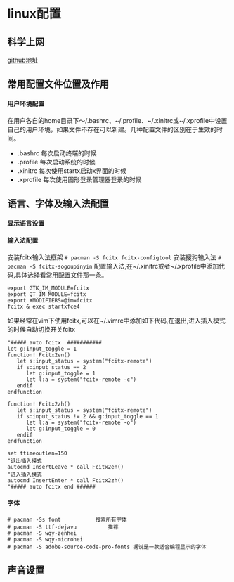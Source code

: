 # linux配置
## 科学上网
[github地址](https://github.com/googlehosts/hosts)
## 常用配置文件位置及作用
#### 用户环境配置
在用户各自的home目录下～/.bashrc、~/.profile、~/.xinitrc或~/.xprofile中设置自己的用户环境，如果文件不存在可以新建。几种配置文件的区别在于生效的时间。
* .bashrc 每次启动终端的时候
* .profile 每次启动系统的时候
* .xinitrc 每次使用startx启动x界面的时候
* .xprofile 每次使用图形登录管理器登录的时候
## 语言、字体及输入法配置
#### 显示语言设置

#### 输入法配置
安装fcitx输入法框架
```# pacman -S fcitx fcitx-configtool```
安装搜狗输入法
```# pacman -S fcitx-sogoupinyin```
配置输入法,在~/.xinitrc或者~/.xprofile中添加代码,具体选择看常用配置文件那一条。
```
export GTK_IM_MODULE=fcitx
export QT_IM_MODULE=fcitx
export XMODIFIERS=@im=fcitx
fcitx & exec startxfce4
```
如果经常在vim下使用fcitx,可以在~/.vimrc中添加如下代码,在退出,进入插入模式的时候自动切换开关fcitx
```
"##### auto fcitx  ###########
let g:input_toggle = 1
function! Fcitx2en()
   let s:input_status = system("fcitx-remote")
   if s:input_status == 2
      let g:input_toggle = 1
      let l:a = system("fcitx-remote -c")
   endif
endfunction

function! Fcitx2zh()
   let s:input_status = system("fcitx-remote")
   if s:input_status != 2 && g:input_toggle == 1
      let l:a = system("fcitx-remote -o")
      let g:input_toggle = 0
   endif
endfunction

set ttimeoutlen=150
"退出插入模式
autocmd InsertLeave * call Fcitx2en()
"进入插入模式
autocmd InsertEnter * call Fcitx2zh()
"##### auto fcitx end ######
```
#### 字体
```
# pacman -Ss font			搜索所有字体
# pacman -S ttf-dejavu			推荐
# pacman -S wqy-zenhei
# pacman -S wqy-microhei	
# pacman -S adobe-source-code-pro-fonts	据说是一款适合编程显示的字体
```

## 声音设置
